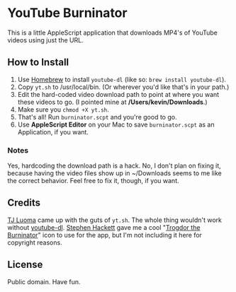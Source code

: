 # YouTube Burninator #

This is a little AppleScript application that downloads MP4's of YouTube videos using just the URL.

## How to Install ##

1. Use [Homebrew][1] to install `youtube-dl` (like so: `brew install youtube-dl`).
2. Copy `yt.sh` to /usr/local/bin. (Or wherever you'd like that's in your path.)
3. Edit the hard-coded video download path to point at where you want these videos to go. (I pointed mine at **/Users/kevin/Downloads**.)
4. Make sure you `chmod +X yt.sh`.
5. That's all! Run `burninator.scpt` and you're good to go.
5. Use **AppleScript Editor** on your Mac to save `burninator.scpt` as an Application, if you want.

### Notes ###

Yes, hardcoding the download path is a hack. No, I don't plan on fixing it, because having the video files show up in ~/Downloads seems to me like the correct behavior. Feel free to fix it, though, if you want.

## Credits ##

[TJ Luoma][2] came up with the guts of `yt.sh`. The whole thing wouldn't work without [youtube-dl][3]. [Stephen Hackett][4] gave me a cool "[Trogdor the Burninator][5]" icon to use for the app, but I'm not including it here for copyright reasons.

## License ##

Public domain. Have fun.

[1]: http://mxcl.github.com/homebrew/
[2]: http://luo.ma/
[3]: http://rg3.github.com/youtube-dl/
[4]: http://512pixels.net
[5]: http://www.homestarrunner.com/trogdor.html
